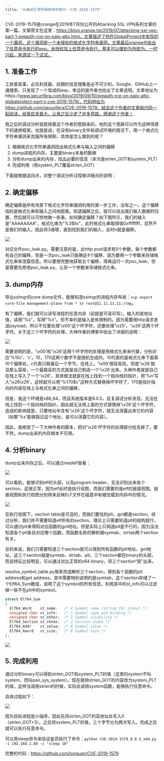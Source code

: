 ```yaml
---
title: "从格式化字符串到命令执行--CVE-2019-1579"
---
```






CVE-2019-1579是orange在2019年7月份公开的Attacking SSL VPN系列文章的第一篇，文章原文在这里：https://blog.orange.tw/2019/07/attacking-ssl-vpn-part-1-preauth-rce-on-palo-alto.html。文章描述了他在GlobalProtect中发现的一个漏洞，这个漏洞是一个未授权的格式化字符串漏洞，文章最后orange也给出了任意命令执行的exp。未授权加上任意命令执行，基本可以做到为所欲为。一时兴起，来调试一下试试。



## 1. 准备工作



工欲善其事，必先利其器，前期的信息搜集是必不可少的。Google、GitHub上一通搜索，只发现了一个现成的exp，幸运的是作者也给出了文章说明。文章地址为https://www.securifera.com/blog/2019/09/10/preauth-rce-on-palo-alto-globalprotect-part-ii-cve-2019-1579/，代码地址为https://github.com/securifera/CVE-2019-1579。结合这个作者的文章和代码一起阅读，给我启发甚大，让我之后少走了许多弯路，感谢这个作者！



我之后的调试分析就是按着这个作者的思路来的，他的这个思路可以作为这种场景下的通用框架。也就是说，在没有binary文件和调试环境的情况下，用一个格式化字符串漏洞来克服所有限制，具体是怎么做到的呢？

1. 根据格式化字符串漏洞找出格式化串与输入之间的偏移
2. dump进程的内存，主要是binary本身的数据
3. 分析dump出来的内存，找出必要的信息（本次是strlen_GOT和system_PLT）
4. 完成利用（用system_PLT覆盖strlen_GOT）



下面就根据这四点，对整个调试分析过程做详细点的说明：



## 2. 确定偏移



确定偏移是所有场景下格式化字符串漏洞利用的第一步工作，没有之一。这个偏移指的是格式化串和输入之间地距离。知道偏移之后，就可以找出我们输入数据的位置，然后就可以可控地做一些事。如何确定偏移？如下图所示，我们的输入是"AAAAAAAA"，格式化串为"%3$llx"，此时格式化串取得值0xffffffff，显然不是我们的输入，因此将3递增，直到找到我们的输入，此时n就是偏移。

![](/assets/images/fmt-str-offest.png)



对应文件poc_leak.py。需要注意的是，此http post请求有5个参数，每个参数都有自己的偏移，但是一次poc_leak只能确定4个偏移，因为要用一个参数来存储格式化串来泄露信息。所以要想完整地获取五个偏移，得再运行一次poc_leak，但是需要先修改poc_leak.py，让另一个参数来存储格式化串。



## 3. dump内存



导出sslmgr的core dump文件，能够知道sslmgr的进程内存布局：`scp export core-file management-plane from * to root@11.11.11.11:/tmp`。



有了偏移，我们就可以读写进程的任意内存（前提是可读可写）。输入的是地址值，读用"%s"，写用"%n"。但不幸的是输入是有限制的。因为需要用http请求发送payload，所以不仅要处理'\x00'这个坏字符，还要处理'\x25'，'\x26'这两个坏字符。关于这三个坏字符的处理，大神作者的博客中给出了详细的说明：

![](/assets/images/bad-char-in-http.png)



需要说明的是，'\x00'和'\x26'这两个坏字符的处理是用格式化串来代替，分别对应'%10$c'、'%170$c'。10，170这两个数字不是随机生成的。10代表的是格式化串下面第10个偏移处，c代表只取最后一个字节。在栈上，'\x00'很容易找，但是'\x26'就没那么容易，一个最稳妥的方式就是自己制造一个'\x26'出来。大神作者就是自己在栈上写入了一个'\x26'，具体做法就是在栈上找到一个指向栈的指针，用'%n'写入'\x26\x26'，这样就可以用"%170$c"这种方式替换掉坏字符了，170是指针指向的内容在栈上与格式化串之间的偏移。



但是，我这个环境是x86_64，而且系统版本是8.0.5，反复调试分析发现，无法在栈上找到一个指向栈的指针。因此就无法用上面的方式替换掉'\x26'这个坏字符，造成的影响就是，只要地址中含有'\x26'这个坏字符，就无法泄露出来它的内容（如果'%s'能够跳过这个地址，是可以泄露它的内容）。



因此，我修改了一下大神作者的脚本，把对'\x26'坏字符的处理部分给去掉了。要不然，dump出来的内存根本不可用。



## 4. 分析binary



dump出来内存之后，可以通过readelf查看：

![](/assets/images/readelf-dumped-sslmgr.png)



可以看到，能够识别elf的头部，以及program header，无法识别出来各个section。这很正常，因为elf此时是执行视图，而我们需要的是elf的链接视图。链接视图和执行视图分别用来反映ELF文件在磁盘中和被加载到内存中的情况。

![](/assets/images/link-and-exec-view.jpeg)



在执行视图下，section table是可选的，而我们要找的plt，got都是section。经过分析，我们并不需要知道elf所有的section，理论上只需要知道plt的结构就行，可以通过plt来得知对应函数的got地址。但是实际上只知道plt是不行的，因为没法知道各个plt条目对应哪个函数。而函数名称的解析跟symtab、strtab两个section有关。



总的来说，我们只需要知道三个section就可以得到所有函数的plt地址、got地址，这三个section就是symtab、strtab、plt。三个section都在binary的头部，而且特征比较明显，可以通过对比正常的x64 binary，将三个section“抠”出来。



resolve_symbol_table.py用来完成解析三个section，得到各个函数的plt address和got address。其中需要特别说明的是symtab，这个section存储了一个Elf64_Sym数组，说明了这个symbol的所有信息。利用其中的st_info可以过滤掉一些不在plt中的symbol。



```c
struct Elf64_Sym
{
  Elf64_Word    st_name;   /* 4 Symbol name (string tbl index) */
  unsigned char st_info;   /* 1 Symbol type and binding */
  unsigned char st_other;  /* 1 Symbol visibility */
  Elf64_Section st_shndx;  /* 2 Section index */
  Elf64_Addr    st_value;  /* 8 Symbol value */
  Elf64_Xword   st_size;   /* 8 Symbol size */
};
```

![](/assets/images/man-st-info.png)





## 5. 完成利用



通过分析binary可以得到strlen_GOT和system_PLT的值（这里的system不叫system，而叫pan_sys_system）。现在就把strlen_GOT的内容改为system_PLT的值，这样当调用strlen的时候，实际会调用system函数，能够执行任意命令。



具体过程如下：

![](/assets/images/fmt-exp.png)



因为目标进程是小端序，因此先将strlen_GOT的高地址处写入0（strlen_GOT+3）。之后将system_PLT的值，三个字节分为两次写入。完成之后就可以执行任意命令。



可以用sleep命令来验证是否执行了命令：`python CVE-2019-1579_8.0.5_x64.py -i 192.168.1.88 -c "sleep 10"`



完整的代码：https://github.com/longuan/CVE-2019-1579